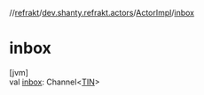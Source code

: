 //[refrakt](../../../index.md)/[dev.shanty.refrakt.actors](../index.md)/[ActorImpl](index.md)/[inbox](inbox.md)

# inbox

[jvm]\
val [inbox](inbox.md): Channel&lt;[TIN](index.md)&gt;
